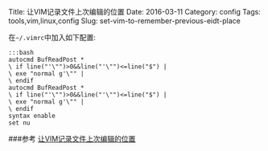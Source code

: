 Title: 让VIM记录文件上次编辑的位置
Date: 2016-03-11
Category: config
Tags: tools,vim,linux,config
Slug: set-vim-to-remember-previous-eidt-place

在`~/.vimrc`中加入如下配置:

    :::bash
    autocmd BufReadPost *
    \ if line("'\"")>0&&line("'\"")<=line("$") |
    \ exe "normal g'\"" |
    \ endif
    autocmd BufReadPost *
    \ if line("'\"")>0&&line("'\"")<=line("$") |
    \ exe "normal g'\"" |
    \ endif
    syntax enable
    set nu
    
###参考
[让VIM记录文件上次编辑的位置](http://www.2cto.com/os/201311/255061.html)

